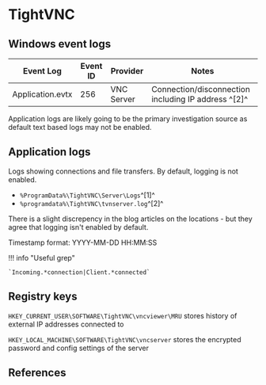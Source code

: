 # TightVNC

## Windows event logs

|Event Log | Event ID | Provider | Notes
|-|-|-|-
Application.evtx|256|VNC Server|Connection/disconnection including IP address ^[2]^

Application logs are likely going to be the primary investigation source as default text based logs may not be enabled.

## Application logs

Logs showing connections and file transfers. By default, logging is not enabled.

* `%ProgramData%\TightVNC\Server\Logs`^[1]^
* `%programdata%\TightVNC\tvnserver.log`^[2]^

There is a slight discrepency in the blog articles on the locations - but they agree that logging isn't enabled by default.

Timestamp format: YYYY-MM-DD HH:MM:SS

!!! info "Useful grep"

    `Incoming.*connection|Client.*connected`

## Registry keys

`HKEY_CURRENT_USER\SOFTWARE\TightVNC\vncviewer\MRU` stores history of external IP addresses connected to

`HKEY_LOCAL_MACHINE\SOFTWARE\TightVNC\vncserver` stores the encrypted password and config settings of the server

## References
[^1]: [An exploration of artefacts of remote desktop applications on Windows](https://ro.ecu.edu.au/cgi/viewcontent.cgi?article=1166&context=adf)
[^2]: [Remote Access Software - Forensics](https://vikas-singh.notion.site/vikas-singh/Remote-Access-Software-Forensics-3e38d9a66ca0414ca9c882ad67f4f71b)
[^3]: [Analysis on legit tools abused in human operated ransomware](https://jsac.jpcert.or.jp/archive/2023/pdf/JSAC2023_1_1_yamashige-nakatani-tanaka_en.pdf)